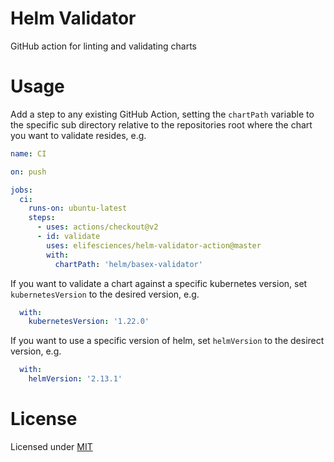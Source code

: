 # Helm Validator

GitHub action for linting and validating charts

# Usage

Add a step to any existing GitHub Action, setting the `chartPath` variable to the specific sub directory relative to the repositories root where the chart you want to validate resides, e.g.

```yaml
name: CI

on: push

jobs:
  ci:
    runs-on: ubuntu-latest
    steps:
      - uses: actions/checkout@v2
      - id: validate
        uses: elifesciences/helm-validator-action@master
        with:
          chartPath: 'helm/basex-validator'
```

If you want to validate a chart against a specific kubernetes version, set `kubernetesVersion` to the desired version, e.g.

```yaml
  with:
    kubernetesVersion: '1.22.0'
```
If you want to use a specific version of helm, set `helmVersion` to the desirect version, e.g.

```yaml
  with:
    helmVersion: '2.13.1'
```

# License

Licensed under [MIT](https://choosealicense.com/licenses/mit/)
